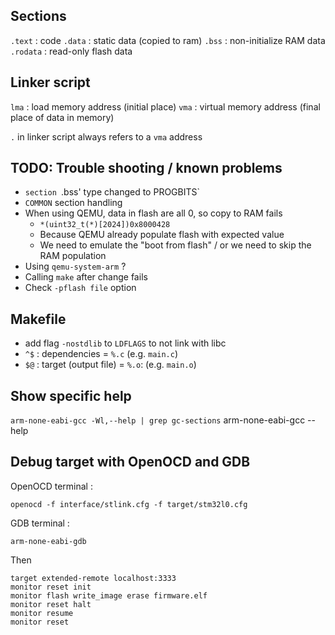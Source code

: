 ## Sections

`.text` : code
`.data` : static data (copied to ram)
`.bss` : non-initialize RAM data
`.rodata` : read-only flash data

## Linker script

`lma` : load memory address (initial place)
`vma` : virtual memory address (final place of data in memory)

`.` in linker script always refers to a `vma` address

## TODO: Trouble shooting / known problems

- `section `.bss' type changed to PROGBITS`
- `COMMON` section handling
- When using QEMU, data in flash are all 0, so copy to RAM fails
  - `*(uint32_t(*)[2024])0x8000428`
  - Because QEMU already populate flash with expected value
  - We need to emulate the "boot from flash" / or we need to skip the RAM population
- Using `qemu-system-arm` ?
- Calling `make` after change fails
- Check `-pflash file` option

## Makefile

- add flag `-nostdlib` to `LDFLAGS` to not link with libc
- `^$` : dependencies = `%.c` (e.g. `main.c`)
- `$@` : target (output file) = `%.o`: (e.g. `main.o`)

## Show specific help

`arm-none-eabi-gcc -Wl,--help | grep gc-sections`
arm-none-eabi-gcc --help

## Debug target with OpenOCD and GDB

OpenOCD terminal : 
```
openocd -f interface/stlink.cfg -f target/stm32l0.cfg
```

GDB terminal :
```
arm-none-eabi-gdb
```

Then 
```
target extended-remote localhost:3333
monitor reset init
monitor flash write_image erase firmware.elf
monitor reset halt
monitor resume
monitor reset
```